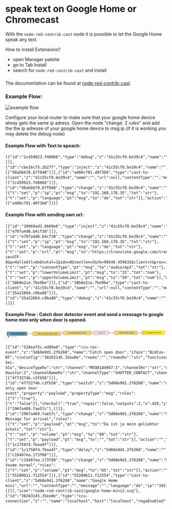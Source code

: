 # speak text on Google Home or Chromecast

With the `node-red-contrib-cast` node it is possible to let the Google Home speak any text.

How to install Extensions?
* open Manager palette
* go to Tab Install
* search for `node-red-contrib-cast` and install
 
### 
The documentation can be found at [node-red-contrib-cast](https://github.com/Hypnos3/node-red-contrib-cast).

### Example Flow:
![example flow](https://user-images.githubusercontent.com/12692680/46281726-c6135e80-c56f-11e8-90e7-55d82366c30c.png)

Configure your local router to make sure that your google home device alway gets the same ip adress.
Open the node "change: 2 rules" and add the the ip adresse of your google home device to msg.ip 
(if it is working you may delete the debug node)

#### Example Flow with Text to speach:
```
[{"id":"2c459923.f48066","type":"debug","z":"41c55cf0.be39c4","name":"","active":true,"tosidebar":true,"console":false,"tostatus":false,"complete":"true","x":790,"y":100,"wires":[]},{"id":"cbe16c75.2b27f","type":"inject","z":"41c55cf0.be39c4","name":"","topic":"test","payload":"Hallo","payloadType":"str","repeat":"","crontab":"","once":false,"onceDelay":0.1,"x":180,"y":100,"wires":[["98abbb78.b7f048"]]},{"id":"a406c701.d0f3b8","type":"cast-to-client","z":"41c55cf0.be39c4","name":"","url":null,"contentType":"","message":null,"language":"en","ip":"","port":"","volume":null,"x":610,"y":100,"wires":[["2c459923.f48066"]]},{"id":"98abbb78.b7f048","type":"change","z":"41c55cf0.be39c4","name":"","rules":[{"t":"set","p":"ip","pt":"msg","to":"192.168.178.35","tot":"str"},{"t":"set","p":"language","pt":"msg","to":"de","tot":"str"}],"action":"","property":"","from":"","to":"","reg":false,"x":400,"y":100,"wires":[["a406c701.d0f3b8"]]}]
```

#### Example Flow with sending own url:
```
[{"id":"30969ad2.6669e6","type":"inject","z":"41c55cf0.be39c4","name":"","topic":"","payload":"true","payloadType":"bool","repeat":"","crontab":"","once":false,"onceDelay":0.1,"x":170,"y":180,"wires":[["e70fa4d6.b4cf38"]]},{"id":"e70fa4d6.b4cf38","type":"change","z":"41c55cf0.be39c4","name":"","rules":[{"t":"set","p":"ip","pt":"msg","to":"192.168.178.35","tot":"str"},{"t":"set","p":"language","pt":"msg","to":"de","tot":"str"},{"t":"set","p":"url","pt":"msg","to":"https://translate.google.com/translate_tts?ie=UTF-8&q=Hallo&tl=de&total=1&idx=0&textlen=5&tk=98540.459633&client=t&prev=input&ttsspeed=1","tot":"str"},{"t":"set","p":"contentType","pt":"msg","to":"audio/mp3","tot":"str"},{"t":"set","p":"lowerVolumeLimit","pt":"msg","to":"25","tot":"num"},{"t":"set","p":"upperVolumeLimit","pt":"msg","to":"50","tot":"num"}],"action":"","property":"","from":"","to":"","reg":false,"x":400,"y":180,"wires":[["38b8e2ce.7be9be"]]},{"id":"38b8e2ce.7be9be","type":"cast-to-client","z":"41c55cf0.be39c4","name":"","url":null,"contentType":"","message":null,"language":"en","ip":"","port":"","volume":null,"x":610,"y":180,"wires":[["35a22864.c9ba88"]]},{"id":"35a22864.c9ba88","type":"debug","z":"41c55cf0.be39c4","name":"","active":true,"tosidebar":true,"console":false,"tostatus":false,"complete":"true","x":790,"y":180,"wires":[]}]
```

#### Example Flow : Catch door detector event and send a message to google home mini only when door is opened.
![Example: Homematic event triggers an audio message on google home mini](https://github.com/drose28357/Pictures/blob/master/RedMatic-Flow-Example_Google-speak_by_event.png)
```
[{"id":"528ea75c.ed80a8","type":"ccu-rpc-event","z":"5d68e9d1.2f6268","name":"Catch open door","iface":"BidCos-RF","ccuConfig":"38263145.35ea0e","rooms":"","roomsRx":"str","functions":"","functionsRx":"str","device":"MEQ0184967","deviceRx":"str","deviceName":"","deviceNameRx":"str","deviceType":"HM-Sec-SCo","deviceTypeRx":"str","channel":"MEQ0184967:1","channelRx":"str","channelName":"Kontakt-Haustür:1","channelNameRx":"str","channelType":"SHUTTER_CONTACT","channelTypeRx":"str","datapoint":"STATE","datapointRx":"str","change":true,"working":true,"cache":false,"topic":"${CCU}/${Interface}/${channelName}/${datapoint}","x":195,"y":162,"wires":[["4f73274b.c3fb58"]]},{"id":"4f73274b.c3fb58","type":"switch","z":"5d68e9d1.2f6268","name":"use only open door event","property":"payload","propertyType":"msg","rules":[{"t":"true"},{"t":"false"}],"checkall":"true","repair":false,"outputs":2,"x":428,"y":162,"wires":[["296fa469.fae57c"],[]]},{"id":"296fa469.fae57c","type":"change","z":"5d68e9d1.2f6268","name":"Set Message for arrival","rules":[{"t":"set","p":"payload","pt":"msg","to":"Da ist ja mein geliebter Schatz","tot":"str"},{"t":"set","p":"volume","pt":"msg","to":"80","tot":"str"},{"t":"set","p":"payload","pt":"msg","to":"","tot":"str"}],"action":"","property":"","from":"","to":"","reg":false,"x":667,"y":156,"wires":[["1c1750f4.fbaa4f"]]},{"id":"1c1750f4.fbaa4f","type":"delay","z":"5d68e9d1.2f6268","name":"","pauseType":"delay","timeout":"1","timeoutUnits":"seconds","rate":"1","nbRateUnits":"1","rateUnits":"second","randomFirst":"1","randomLast":"5","randomUnits":"seconds","drop":false,"x":855,"y":155,"wires":[["c19487ea.173f08"]]},{"id":"c19487ea.173f08","type":"change","z":"5d68e9d1.2f6268","name":"Set Voume normal","rules":[{"t":"set","p":"volume","pt":"msg","to":"65","tot":"str"}],"action":"","property":"","from":"","to":"","reg":false,"x":1047,"y":155,"wires":[["55209b11.f12554"]]},{"id":"55209b11.f12554","type":"cast-to-client","z":"5d68e9d1.2f6268","name":"Google Home mini","url":"","contentType":"","message":"","language":"de","ip":"192.168.101.28","port":"","volume":"40","x":1262,"y":154,"wires":[[]],"icon":"node-red-contrib-cast/google-home-mini2.svg"},{"id":"38263145.35ea0e","type":"ccu-connection","z":"","name":"localhost","host":"localhost","regaEnabled":true,"bcrfEnabled":true,"iprfEnabled":true,"virtEnabled":true,"bcwiEnabled":false,"cuxdEnabled":false,"regaPoll":true,"regaInterval":"30","rpcPingTimeout":"60","rpcInitAddress":"127.0.0.1","rpcServerHost":"127.0.0.1","rpcBinPort":"2047","rpcXmlPort":"2048"}]
```